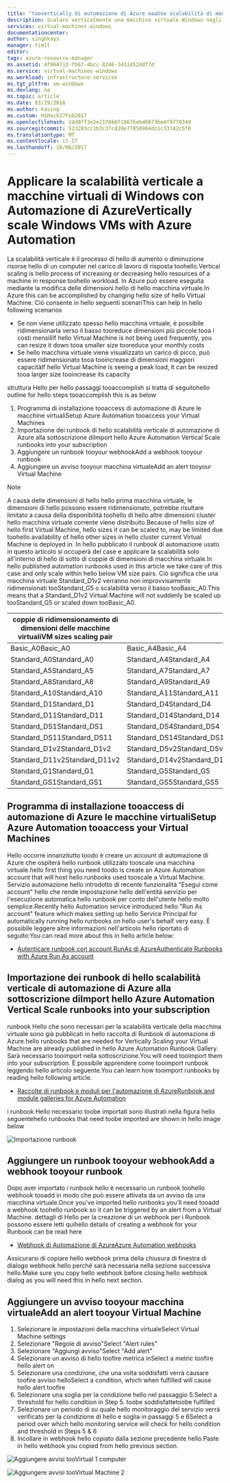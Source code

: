 ```yaml
---
title: "toovertically di automazione di Azure aaaUse scalabilità di macchine virtuali di Windows | Documenti Microsoft"
description: Scalare verticalmente una macchina virtuale Windows negli avvisi toomonitoring risposta con automazione di Azure
services: virtual-machines-windows
documentationcenter: 
author: singhkays
manager: timlt
editor: 
tags: azure-resource-manager
ms.assetid: 4f964713-fb67-4bcc-8246-3431452ddf7d
ms.service: virtual-machines-windows
ms.workload: infrastructure-services
ms.tgt_pltfrm: vm-windows
ms.devlang: na
ms.topic: article
ms.date: 03/29/2016
ms.author: kasing
ms.custom: H1Hack27Feb2017
ms.openlocfilehash: 24d07f3e2e217668f18676e6d6873be4f9770349
ms.sourcegitcommit: 523283cc1b3c37c428e77850964dc1c33742c5f0
ms.translationtype: MT
ms.contentlocale: it-IT
ms.lasthandoff: 10/06/2017
---
```

# <a name="vertically-scale-windows-vms-with-azure-automation"></a><span data-ttu-id="e6e0f-103">Applicare la scalabilità verticale a macchine virtuali di Windows con Automazione di Azure</span><span class="sxs-lookup"><span data-stu-id="e6e0f-103">Vertically scale Windows VMs with Azure Automation</span></span>

<span data-ttu-id="e6e0f-104">La scalabilità verticale è il processo di hello di aumento o diminuzione risorse hello di un computer nel carico di lavoro di risposta toohello.</span><span class="sxs-lookup"><span data-stu-id="e6e0f-104">Vertical scaling is hello process of increasing or decreasing hello resources of a machine in response toohello workload.</span></span> <span data-ttu-id="e6e0f-105">In Azure può essere eseguita mediante la modifica delle dimensioni hello di hello macchina virtuale.</span><span class="sxs-lookup"><span data-stu-id="e6e0f-105">In Azure this can be accomplished by changing hello size of hello Virtual Machine.</span></span> <span data-ttu-id="e6e0f-106">Ciò consente in hello seguenti scenari</span><span class="sxs-lookup"><span data-stu-id="e6e0f-106">This can help in hello following scenarios</span></span>

* <span data-ttu-id="e6e0f-107">Se non viene utilizzato spesso hello macchina virtuale, è possibile ridimensionarla verso il basso tooreduce dimensioni più piccole tooa i costi mensili</span><span class="sxs-lookup"><span data-stu-id="e6e0f-107">If hello Virtual Machine is not being used frequently, you can resize it down tooa smaller size tooreduce your monthly costs</span></span>
* <span data-ttu-id="e6e0f-108">Se hello macchina virtuale viene visualizzato un carico di picco, può essere ridimensionato tooa tooincrease di dimensioni maggiori capacità</span><span class="sxs-lookup"><span data-stu-id="e6e0f-108">If hello Virtual Machine is seeing a peak load, it can be resized tooa larger size tooincrease its capacity</span></span>

<span data-ttu-id="e6e0f-109">struttura Hello per hello passaggi tooaccomplish si tratta di seguito</span><span class="sxs-lookup"><span data-stu-id="e6e0f-109">hello outline for hello steps tooaccomplish this is as below</span></span>

1. <span data-ttu-id="e6e0f-110">Programma di installazione tooaccess di automazione di Azure le macchine virtuali</span><span class="sxs-lookup"><span data-stu-id="e6e0f-110">Setup Azure Automation tooaccess your Virtual Machines</span></span>
2. <span data-ttu-id="e6e0f-111">Importazione dei runbook di hello scalabilità verticale di automazione di Azure alla sottoscrizione di</span><span class="sxs-lookup"><span data-stu-id="e6e0f-111">Import hello Azure Automation Vertical Scale runbooks into your subscription</span></span>
3. <span data-ttu-id="e6e0f-112">Aggiungere un runbook tooyour webhook</span><span class="sxs-lookup"><span data-stu-id="e6e0f-112">Add a webhook tooyour runbook</span></span>
4. <span data-ttu-id="e6e0f-113">Aggiungere un avviso tooyour macchina virtuale</span><span class="sxs-lookup"><span data-stu-id="e6e0f-113">Add an alert tooyour Virtual Machine</span></span>

> [!NOTE]
> <span data-ttu-id="e6e0f-114">A causa delle dimensioni di hello hello prima macchina virtuale, le dimensioni di hello possono essere ridimensionato, potrebbe risultare limitato a causa della disponibilità toohello di hello altre dimensioni cluster hello macchina virtuale corrente viene distribuito.</span><span class="sxs-lookup"><span data-stu-id="e6e0f-114">Because of hello size of hello first Virtual Machine, hello sizes it can be scaled to, may be limited due toohello availability of hello other sizes in hello cluster current Virtual Machine is deployed in.</span></span> <span data-ttu-id="e6e0f-115">In hello pubblicato il runbook di automazione usato in questo articolo si occuperà del case e applicare la scalabilità solo all'interno di hello di sotto di coppie di dimensioni di macchina virtuale.</span><span class="sxs-lookup"><span data-stu-id="e6e0f-115">In hello published automation runbooks used in this article we take care of this case and only scale within hello below VM size pairs.</span></span> <span data-ttu-id="e6e0f-116">Ciò significa che una macchina virtuale Standard_D1v2 verranno non improvvisamente ridimensionati tooStandard_G5 o scalabilità verso il basso tooBasic_A0.</span><span class="sxs-lookup"><span data-stu-id="e6e0f-116">This means that a Standard_D1v2 Virtual Machine will not suddenly be scaled up tooStandard_G5 or scaled down tooBasic_A0.</span></span>
> 
> | <span data-ttu-id="e6e0f-117">coppie di ridimensionamento di dimensioni delle macchine virtuali</span><span class="sxs-lookup"><span data-stu-id="e6e0f-117">VM sizes scaling pair</span></span> |  |
> | --- | --- |
> | <span data-ttu-id="e6e0f-118">Basic_A0</span><span class="sxs-lookup"><span data-stu-id="e6e0f-118">Basic_A0</span></span> |<span data-ttu-id="e6e0f-119">Basic_A4</span><span class="sxs-lookup"><span data-stu-id="e6e0f-119">Basic_A4</span></span> |
> | <span data-ttu-id="e6e0f-120">Standard_A0</span><span class="sxs-lookup"><span data-stu-id="e6e0f-120">Standard_A0</span></span> |<span data-ttu-id="e6e0f-121">Standard_A4</span><span class="sxs-lookup"><span data-stu-id="e6e0f-121">Standard_A4</span></span> |
> | <span data-ttu-id="e6e0f-122">Standard_A5</span><span class="sxs-lookup"><span data-stu-id="e6e0f-122">Standard_A5</span></span> |<span data-ttu-id="e6e0f-123">Standard_A7</span><span class="sxs-lookup"><span data-stu-id="e6e0f-123">Standard_A7</span></span> |
> | <span data-ttu-id="e6e0f-124">Standard_A8</span><span class="sxs-lookup"><span data-stu-id="e6e0f-124">Standard_A8</span></span> |<span data-ttu-id="e6e0f-125">Standard_A9</span><span class="sxs-lookup"><span data-stu-id="e6e0f-125">Standard_A9</span></span> |
> | <span data-ttu-id="e6e0f-126">Standard_A10</span><span class="sxs-lookup"><span data-stu-id="e6e0f-126">Standard_A10</span></span> |<span data-ttu-id="e6e0f-127">Standard_A11</span><span class="sxs-lookup"><span data-stu-id="e6e0f-127">Standard_A11</span></span> |
> | <span data-ttu-id="e6e0f-128">Standard_D1</span><span class="sxs-lookup"><span data-stu-id="e6e0f-128">Standard_D1</span></span> |<span data-ttu-id="e6e0f-129">Standard_D4</span><span class="sxs-lookup"><span data-stu-id="e6e0f-129">Standard_D4</span></span> |
> | <span data-ttu-id="e6e0f-130">Standard_D11</span><span class="sxs-lookup"><span data-stu-id="e6e0f-130">Standard_D11</span></span> |<span data-ttu-id="e6e0f-131">Standard_D14</span><span class="sxs-lookup"><span data-stu-id="e6e0f-131">Standard_D14</span></span> |
> | <span data-ttu-id="e6e0f-132">Standard_DS1</span><span class="sxs-lookup"><span data-stu-id="e6e0f-132">Standard_DS1</span></span> |<span data-ttu-id="e6e0f-133">Standard_DS4</span><span class="sxs-lookup"><span data-stu-id="e6e0f-133">Standard_DS4</span></span> |
> | <span data-ttu-id="e6e0f-134">Standard_DS11</span><span class="sxs-lookup"><span data-stu-id="e6e0f-134">Standard_DS11</span></span> |<span data-ttu-id="e6e0f-135">Standard_DS14</span><span class="sxs-lookup"><span data-stu-id="e6e0f-135">Standard_DS14</span></span> |
> | <span data-ttu-id="e6e0f-136">Standard_D1v2</span><span class="sxs-lookup"><span data-stu-id="e6e0f-136">Standard_D1v2</span></span> |<span data-ttu-id="e6e0f-137">Standard_D5v2</span><span class="sxs-lookup"><span data-stu-id="e6e0f-137">Standard_D5v2</span></span> |
> | <span data-ttu-id="e6e0f-138">Standard_D11v2</span><span class="sxs-lookup"><span data-stu-id="e6e0f-138">Standard_D11v2</span></span> |<span data-ttu-id="e6e0f-139">Standard_D14v2</span><span class="sxs-lookup"><span data-stu-id="e6e0f-139">Standard_D14v2</span></span> |
> | <span data-ttu-id="e6e0f-140">Standard_G1</span><span class="sxs-lookup"><span data-stu-id="e6e0f-140">Standard_G1</span></span> |<span data-ttu-id="e6e0f-141">Standard_G5</span><span class="sxs-lookup"><span data-stu-id="e6e0f-141">Standard_G5</span></span> |
> | <span data-ttu-id="e6e0f-142">Standard_GS1</span><span class="sxs-lookup"><span data-stu-id="e6e0f-142">Standard_GS1</span></span> |<span data-ttu-id="e6e0f-143">Standard_GS5</span><span class="sxs-lookup"><span data-stu-id="e6e0f-143">Standard_GS5</span></span> |
> 
> 

## <a name="setup-azure-automation-tooaccess-your-virtual-machines"></a><span data-ttu-id="e6e0f-144">Programma di installazione tooaccess di automazione di Azure le macchine virtuali</span><span class="sxs-lookup"><span data-stu-id="e6e0f-144">Setup Azure Automation tooaccess your Virtual Machines</span></span>
<span data-ttu-id="e6e0f-145">Hello occorre innanzitutto toodo è creare un account di automazione di Azure che ospiterà hello runbook utilizzato tooscale una macchina virtuale.</span><span class="sxs-lookup"><span data-stu-id="e6e0f-145">hello first thing you need toodo is create an Azure Automation account that will host hello runbooks used tooscale a Virtual Machine.</span></span> <span data-ttu-id="e6e0f-146">Servizio automazione hello introdotto di recente funzionalità "Esegui come account" hello che rende impostazione hello dell'entità servizio per l'esecuzione automatica hello runbook per conto dell'utente hello molto semplice.</span><span class="sxs-lookup"><span data-stu-id="e6e0f-146">Recently hello Automation service introduced hello "Run As account" feature which makes setting up hello Service Principal for automatically running hello runbooks on hello user's behalf very easy.</span></span> <span data-ttu-id="e6e0f-147">È possibile leggere altre informazioni nell'articolo hello riportato di seguito:</span><span class="sxs-lookup"><span data-stu-id="e6e0f-147">You can read more about this in hello article below:</span></span>

* [<span data-ttu-id="e6e0f-148">Autenticare runbook con account RunAs di Azure</span><span class="sxs-lookup"><span data-stu-id="e6e0f-148">Authenticate Runbooks with Azure Run As account</span></span>](../../automation/automation-sec-configure-azure-runas-account.md)

## <a name="import-hello-azure-automation-vertical-scale-runbooks-into-your-subscription"></a><span data-ttu-id="e6e0f-149">Importazione dei runbook di hello scalabilità verticale di automazione di Azure alla sottoscrizione di</span><span class="sxs-lookup"><span data-stu-id="e6e0f-149">Import hello Azure Automation Vertical Scale runbooks into your subscription</span></span>
<span data-ttu-id="e6e0f-150">runbook Hello che sono necessari per la scalabilità verticale della macchina virtuale sono già pubblicati in hello raccolta di Runbook di automazione di Azure.</span><span class="sxs-lookup"><span data-stu-id="e6e0f-150">hello runbooks that are needed for Vertically Scaling your Virtual Machine are already published in hello Azure Automation Runbook Gallery.</span></span> <span data-ttu-id="e6e0f-151">Sarà necessario tooimport nella sottoscrizione.</span><span class="sxs-lookup"><span data-stu-id="e6e0f-151">You will need tooimport them into your subscription.</span></span> <span data-ttu-id="e6e0f-152">È possibile apprendere come tooimport runbook leggendo hello articolo seguente.</span><span class="sxs-lookup"><span data-stu-id="e6e0f-152">You can learn how tooimport runbooks by reading hello following article.</span></span>

* [<span data-ttu-id="e6e0f-153">Raccolte di runbook e moduli per l'automazione di Azure</span><span class="sxs-lookup"><span data-stu-id="e6e0f-153">Runbook and module galleries for Azure Automation</span></span>](../../automation/automation-runbook-gallery.md)

<span data-ttu-id="e6e0f-154">i runbook Hello necessario toobe importati sono illustrati nella figura hello seguente</span><span class="sxs-lookup"><span data-stu-id="e6e0f-154">hello runbooks that need toobe imported are shown in hello image below</span></span>

![Importazione runbook](./media/vertical-scaling-automation/scale-runbooks.png)

## <a name="add-a-webhook-tooyour-runbook"></a><span data-ttu-id="e6e0f-156">Aggiungere un runbook tooyour webhook</span><span class="sxs-lookup"><span data-stu-id="e6e0f-156">Add a webhook tooyour runbook</span></span>
<span data-ttu-id="e6e0f-157">Dopo aver importato i runbook hello è necessario un runbook toohello webhook tooadd in modo che può essere attivata da un avviso da una macchina virtuale.</span><span class="sxs-lookup"><span data-stu-id="e6e0f-157">Once you've imported hello runbooks you'll need tooadd a webhook toohello runbook so it can be triggered by an alert from a Virtual Machine.</span></span> <span data-ttu-id="e6e0f-158">dettagli di Hello per la creazione di un webhook per i Runbook possono essere letti qui</span><span class="sxs-lookup"><span data-stu-id="e6e0f-158">hello details of creating a webhook for your Runbook can be read here</span></span>

* [<span data-ttu-id="e6e0f-159">Webhook di Automazione di Azure</span><span class="sxs-lookup"><span data-stu-id="e6e0f-159">Azure Automation webhooks</span></span>](../../automation/automation-webhooks.md)

<span data-ttu-id="e6e0f-160">Assicurarsi di copiare hello webhook prima della chiusura di finestra di dialogo webhook hello perché sarà necessaria nella sezione successiva hello.</span><span class="sxs-lookup"><span data-stu-id="e6e0f-160">Make sure you copy hello webhook before closing hello webhook dialog as you will need this in hello next section.</span></span>

## <a name="add-an-alert-tooyour-virtual-machine"></a><span data-ttu-id="e6e0f-161">Aggiungere un avviso tooyour macchina virtuale</span><span class="sxs-lookup"><span data-stu-id="e6e0f-161">Add an alert tooyour Virtual Machine</span></span>
1. <span data-ttu-id="e6e0f-162">Selezionare le impostazioni della macchina virtuale</span><span class="sxs-lookup"><span data-stu-id="e6e0f-162">Select Virtual Machine settings</span></span>
2. <span data-ttu-id="e6e0f-163">Selezionare "Regole di avviso"</span><span class="sxs-lookup"><span data-stu-id="e6e0f-163">Select "Alert rules"</span></span>
3. <span data-ttu-id="e6e0f-164">Selezionare "Aggiungi avviso"</span><span class="sxs-lookup"><span data-stu-id="e6e0f-164">Select "Add alert"</span></span>
4. <span data-ttu-id="e6e0f-165">Selezionare un avviso di hello toofire metrica in</span><span class="sxs-lookup"><span data-stu-id="e6e0f-165">Select a metric toofire hello alert on</span></span>
5. <span data-ttu-id="e6e0f-166">Selezionare una condizione, che una volta soddisfatti verrà causare toofire avviso hello</span><span class="sxs-lookup"><span data-stu-id="e6e0f-166">Select a condition, which when fulfilled will cause hello alert toofire</span></span>
6. <span data-ttu-id="e6e0f-167">Selezionare una soglia per la condizione hello nel passaggio 5.</span><span class="sxs-lookup"><span data-stu-id="e6e0f-167">Select a threshold for hello condition in Step 5.</span></span> <span data-ttu-id="e6e0f-168">toobe soddisfatte</span><span class="sxs-lookup"><span data-stu-id="e6e0f-168">toobe fulfilled</span></span>
7. <span data-ttu-id="e6e0f-169">Selezionare un periodo di su quale hello monitoraggio del servizio verrà verificato per la condizione di hello e soglia in passaggi 5 e 6</span><span class="sxs-lookup"><span data-stu-id="e6e0f-169">Select a period over which hello monitoring service will check for hello condition and threshold in Steps 5 & 6</span></span>
8. <span data-ttu-id="e6e0f-170">Incollare in webhook hello copiato dalla sezione precedente hello.</span><span class="sxs-lookup"><span data-stu-id="e6e0f-170">Paste in hello webhook you copied from hello previous section.</span></span>

![Aggiungere avvisi tooVirtual 1 computer](./media/vertical-scaling-automation/add-alert-webhook-1.png)

![Aggiungere avvisi tooVirtual Machine 2](./media/vertical-scaling-automation/add-alert-webhook-2.png)

